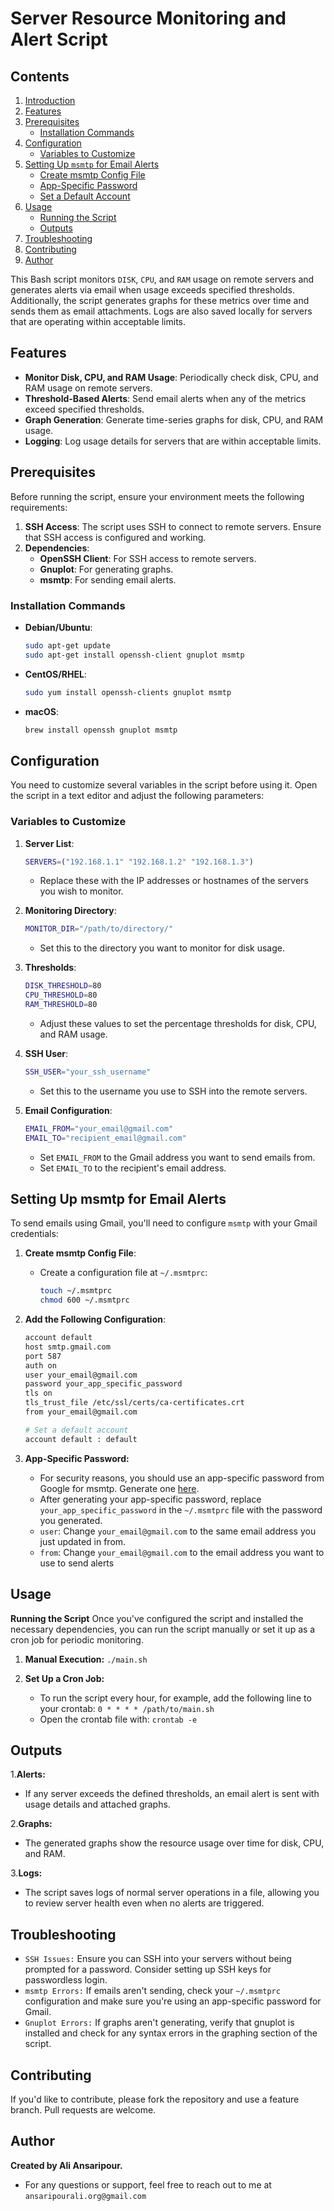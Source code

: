 # Server Resource Monitoring and Alert Script


## Contents

1. [Introduction](#introduction)
2. [Features](#features)
3. [Prerequisites](#prerequisites)
   - [Installation Commands](#installation-commands)
4. [Configuration](#configuration)
   - [Variables to Customize](#variables-to-customize)
5. [Setting Up `msmtp` for Email Alerts](#setting-up-msmtp-for-email-alerts)
   - [Create msmtp Config File](#create-msmtp-config-file)
   - [App-Specific Password](#app-specific-password)
   - [Set a Default Account](#set-a-default-account)
6. [Usage](#usage)
   - [Running the Script](#running-the-script)
   - [Outputs](#outputs)
7. [Troubleshooting](#troubleshooting)
8. [Contributing](#contributing)
9. [Author](#author)


This Bash script monitors `DISK`, `CPU`, and `RAM` usage on remote servers and generates alerts via email when usage exceeds specified thresholds. Additionally, the script generates graphs for these metrics over time and sends them as email attachments. Logs are also saved locally for servers that are operating within acceptable limits.

## Features

- **Monitor Disk, CPU, and RAM Usage**: Periodically check disk, CPU, and RAM usage on remote servers.
- **Threshold-Based Alerts**: Send email alerts when any of the metrics exceed specified thresholds.
- **Graph Generation**: Generate time-series graphs for disk, CPU, and RAM usage.
- **Logging**: Log usage details for servers that are within acceptable limits.

## Prerequisites

Before running the script, ensure your environment meets the following requirements:

1. **SSH Access**: The script uses SSH to connect to remote servers. Ensure that SSH access is configured and working.
2. **Dependencies**:
   - **OpenSSH Client**: For SSH access to remote servers.
   - **Gnuplot**: For generating graphs.
   - **msmtp**: For sending email alerts.

### Installation Commands

- **Debian/Ubuntu**:
    ```bash
    sudo apt-get update
    sudo apt-get install openssh-client gnuplot msmtp
    ```

- **CentOS/RHEL**:
    ```bash
    sudo yum install openssh-clients gnuplot msmtp
    ```

- **macOS**:
    ```bash
    brew install openssh gnuplot msmtp
    ```

## Configuration

You need to customize several variables in the script before using it. Open the script in a text editor and adjust the following parameters:

### Variables to Customize

1. **Server List**:
    ```bash
    SERVERS=("192.168.1.1" "192.168.1.2" "192.168.1.3")
    ```
    - Replace these with the IP addresses or hostnames of the servers you wish to monitor.

2. **Monitoring Directory**:
    ```bash
    MONITOR_DIR="/path/to/directory/"
    ```
    - Set this to the directory you want to monitor for disk usage.

3. **Thresholds**:
    ```bash
    DISK_THRESHOLD=80
    CPU_THRESHOLD=80
    RAM_THRESHOLD=80
    ```
    - Adjust these values to set the percentage thresholds for disk, CPU, and RAM usage.

4. **SSH User**:
    ```bash
    SSH_USER="your_ssh_username"
    ```
    - Set this to the username you use to SSH into the remote servers.

5. **Email Configuration**:
    ```bash
    EMAIL_FROM="your_email@gmail.com"
    EMAIL_TO="recipient_email@gmail.com"
    ```
    - Set `EMAIL_FROM` to the Gmail address you want to send emails from.
    - Set `EMAIL_TO` to the recipient's email address.

## Setting Up msmtp for Email Alerts

To send emails using Gmail, you'll need to configure `msmtp` with your Gmail credentials:

1. **Create msmtp Config File**:
   - Create a configuration file at `~/.msmtprc`:
     ```bash
     touch ~/.msmtprc
     chmod 600 ~/.msmtprc
     ```

2. **Add the Following Configuration**:
   ```bash
   account default
   host smtp.gmail.com
   port 587
   auth on
   user your_email@gmail.com
   password your_app_specific_password
   tls on
   tls_trust_file /etc/ssl/certs/ca-certificates.crt
   from your_email@gmail.com

   # Set a default account
   account default : default

3. **App-Specific Password:**
   - For security reasons, you should use an app-specific password from Google for msmtp. Generate one [here](https://support.google.com/mail/answer/185833?hl=en).
   - After generating your app-specific password, replace `your_app_specific_password` in the `~/.msmtprc` file with the password you generated.
   - `user`: Change `your_email@gmail.com` to the same email address you just updated in from.
   - `from`: Change `your_email@gmail.com` to the email address you want to use to send alerts 

## Usage
**Running the Script**
Once you've configured the script and installed the necessary dependencies, you can run the script manually or set it up as a cron job for periodic monitoring.

1. **Manual Execution:**
  ```./main.sh```

3. **Set Up a Cron Job:**
   - To run the script every hour, for example, add the following line to your crontab:
   ``` 0 * * * * /path/to/main.sh ```
   - Open the crontab file with:
   ```crontab -e ```

## Outputs
1.**Alerts:**
   - If any server exceeds the defined thresholds, an email alert is sent with usage details and attached graphs.

2.**Graphs:**
   - The generated graphs show the resource usage over time for disk, CPU, and RAM.

3.**Logs:**
   - The script saves logs of normal server operations in a file, allowing you to review server health even when no alerts are triggered.


## Troubleshooting 
   - `SSH Issues:` Ensure you can SSH into your servers without being prompted for a password. Consider setting up SSH keys for passwordless login.
   - `msmtp Errors:` If emails aren't sending, check your `~/.msmtprc` configuration and make sure you're using an app-specific password for Gmail.
   - `Gnuplot Errors:` If graphs aren't generating, verify that gnuplot is installed and check for any syntax errors in the graphing section of the script.

## Contributing
If you'd like to contribute, please fork the repository and use a feature branch. Pull requests are welcome.


## Author

**Created by Ali Ansaripour.** 
- For any questions or support, feel free to reach out to me at `ansaripourali.org@gmail.com`












